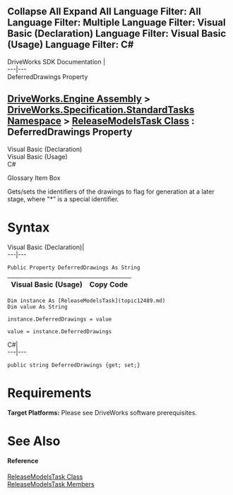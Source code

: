 Collapse All Expand All Language Filter: All  Language Filter: Multiple  Language Filter: Visual Basic (Declaration) Language Filter: Visual Basic (Usage) Language Filter: C#  
---  
DriveWorks SDK Documentation  |   
---|---  
DeferredDrawings Property   
  
[DriveWorks.Engine Assembly](topic2156.md) > [DriveWorks.Specification.StandardTasks Namespace](topic11896.md) > [ReleaseModelsTask Class](topic12489.md) : DeferredDrawings Property  
---  
  
Visual Basic (Declaration)    
Visual Basic (Usage)    
C# 

Glossary Item Box

Gets/sets the identifiers of the drawings to flag for generation at a later stage, where "*" is a special identifier. 

# Syntax

Visual Basic (Declaration)|   
---|---  
      
    
    Public Property DeferredDrawings As String  
  
Visual Basic (Usage)| Copy Code  
---|---  
      
    
    Dim instance As [ReleaseModelsTask](topic12489.md)
    Dim value As String
     
    instance.DeferredDrawings = value
     
    value = instance.DeferredDrawings  
  
C#|   
---|---  
      
    
    public string DeferredDrawings {get; set;}  
  
# Requirements

**Target Platforms:** Please see DriveWorks software prerequisites.

# See Also

#### Reference

[ReleaseModelsTask Class](topic12489.md)   
[ReleaseModelsTask Members](topic12490.md)


